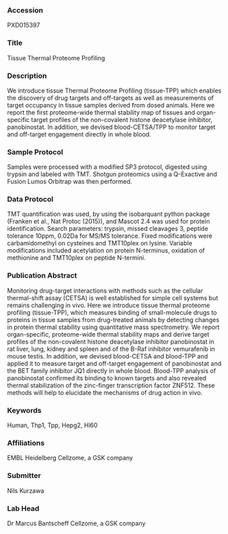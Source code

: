 ### Accession
PXD015397

### Title
Tissue Thermal Proteome Profiling

### Description
We introduce tissue Thermal Proteome Profiling (tissue-TPP) which enables the discovery of drug targets and off-targets as well as measurements of target occupancy in tissue samples derived from dosed animals. Here we report the first proteome-wide thermal stability map of tissues and organ-specific target profiles of the non-covalent histone deacetylase inhibitor, panobinostat. In addition, we devised blood-CETSA/TPP to monitor target and off-target engagement directly in whole blood.

### Sample Protocol
Samples were processed with a modified SP3 protocol, digested using trypsin and labeled with TMT. Shotgun proteomics using a Q-Exactive and Fusion Lumos Orbitrap was then performed.

### Data Protocol
TMT quantification was used, by using the isobarquant python package (Franken et al., Nat Protoc (2015)), and Mascot 2.4 was used for protein identification. Search parameters: trypsin, missed cleavages 3, peptide tolerance 10ppm, 0.02Da for MS/MS tolerance. Fixed modifications were carbamidomethyl on cysteines and TMT10plex on lysine. Variable modifications included acetylation on protein N-terminus, oxidation of methionine and TMT10plex on peptide N-termini.

### Publication Abstract
Monitoring drug-target interactions with methods such as the cellular thermal-shift assay (CETSA) is well established for simple cell systems but remains challenging in vivo. Here we introduce tissue thermal proteome profiling (tissue-TPP), which measures binding of small-molecule drugs to proteins in tissue samples from drug-treated animals by detecting changes in protein thermal stability using quantitative mass spectrometry. We report organ-specific, proteome-wide thermal stability maps and derive target profiles of the non-covalent histone deacetylase inhibitor panobinostat in rat liver, lung, kidney and spleen and of the B-Raf inhibitor vemurafenib in mouse testis. In addition, we devised blood-CETSA and blood-TPP and applied it to measure target and off-target engagement of panobinostat and the BET family inhibitor JQ1 directly in whole blood. Blood-TPP analysis of panobinostat confirmed its binding to known targets and also revealed thermal stabilization of the zinc-finger transcription factor ZNF512. These methods will help to elucidate the mechanisms of drug action in vivo.

### Keywords
Human, Thp1, Tpp, Hepg2, Hl60

### Affiliations
EMBL Heidelberg
Cellzome, a GSK company

### Submitter
Nils Kurzawa

### Lab Head
Dr Marcus Bantscheff
Cellzome, a GSK company



